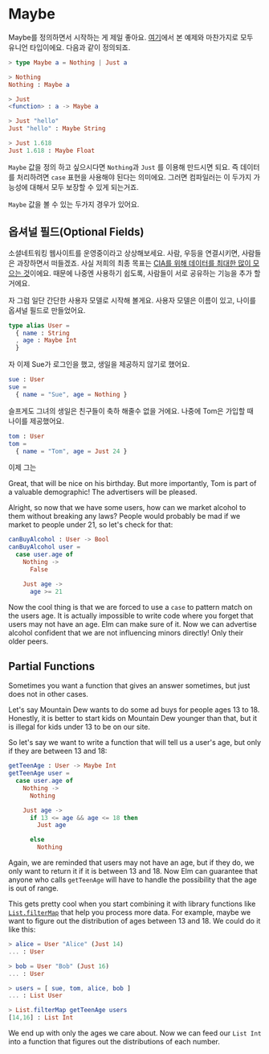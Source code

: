 # Maybe

Maybe를 정의하면서 시작하는 게 제일 좋아요. [여기](../types/union_types.md)에서 본 예제와 마찬가지로 모두 유니언 타입이에요. 다음과 같이 정의되죠.

```elm
> type Maybe a = Nothing | Just a

> Nothing
Nothing : Maybe a

> Just
<function> : a -> Maybe a

> Just "hello"
Just "hello" : Maybe String

> Just 1.618
Just 1.618 : Maybe Float
```

`Maybe` 값을 정의 하고 싶으시다면 `Nothing`과 `Just` 를 이용해 만드시면 되요. 즉 데이터를 처리하려면 `case` 표현을 사용해야 된다는 의미에요. 그러면 컴파일러는 이 두가지 가능성에 대해서 모두 보장할 수 있게 되는거죠.

`Maybe` 값을 볼 수 있는 두가지 경우가 있어요.

## 옵셔널 필드\(Optional Fields\)

소셜네트워킹 웹사이트를 운영중이라고 상상해보세요. 사람, 우등을 연결시키면, 사람들은 과장하면서 떠들겠죠. 사실 저희의 최종 목표는 [CIA를 위해 데이터를 최대한 많이 모으는 것](http://www.theonion.com/video/cias-facebook-program-dramatically-cut-agencys-cos-19753)이에요. 때문에 나중엔 사용하기 쉽도록, 사람들이 서로 공유하는 기능을 추가 할 거에요.

자 그럼 일단 간단한 사용자 모델로 시작해 볼게요. 사용자 모델은 이름이 있고, 나이를 옵셔널 필드로 만들었어요.

```elm
type alias User =
  { name : String
  , age : Maybe Int
  }
```

자 이제 Sue가 로그인을 했고, 생일을 제공하지 않기로 했어요.

```elm
sue : User
sue =
  { name = "Sue", age = Nothing }
```

슬프게도 그녀의 생일은 친구들이 축하 해줄수 없을 거에요. 나중에 Tom은 가입할 때 나이를 제공했어요.

```elm
tom : User
tom =
  { name = "Tom", age = Just 24 }
```

이제 그는 

Great, that will be nice on his birthday. But more importantly, Tom is part of a valuable demographic! The advertisers will be pleased.

Alright, so now that we have some users, how can we market alcohol to them without breaking any laws? People would probably be mad if we market to people under 21, so let's check for that:

```elm
canBuyAlcohol : User -> Bool
canBuyAlcohol user =
  case user.age of
    Nothing ->
      False

    Just age ->
      age >= 21
```

Now the cool thing is that we are forced to use a `case` to pattern match on the users age. It is actually impossible to write code where you forget that users may not have an age. Elm can make sure of it. Now we can advertise alcohol confident that we are not influencing minors directly! Only their older peers.

## Partial Functions

Sometimes you want a function that gives an answer sometimes, but just does not in other cases.

Let's say Mountain Dew wants to do some ad buys for people ages 13 to 18. Honestly, it is better to start kids on Mountain Dew younger than that, but it is illegal for kids under 13 to be on our site.

So let's say we want to write a function that will tell us a user's age, but only if they are between 13 and 18:

```elm
getTeenAge : User -> Maybe Int
getTeenAge user =
  case user.age of
    Nothing ->
      Nothing

    Just age ->
      if 13 <= age && age <= 18 then
        Just age

      else
        Nothing
```

Again, we are reminded that users may not have an age, but if they do, we only want to return it if it is between 13 and 18. Now Elm can guarantee that anyone who calls `getTeenAge` will have to handle the possibility that the age is out of range.

This gets pretty cool when you start combining it with library functions like [`List.filterMap`](http://package.elm-lang.org/packages/elm-lang/core/latest/List#filterMap) that help you process more data. For example, maybe we want to figure out the distribution of ages between 13 and 18. We could do it like this:

```elm
> alice = User "Alice" (Just 14)
... : User

> bob = User "Bob" (Just 16)
... : User

> users = [ sue, tom, alice, bob ]
... : List User

> List.filterMap getTeenAge users
[14,16] : List Int
```

We end up with only the ages we care about. Now we can feed our `List Int` into a function that figures out the distributions of each number.

